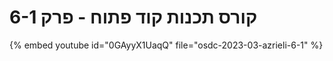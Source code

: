 # קורס תכנות קוד פתוח - פרק 6-1


{% embed youtube id="0GAyyX1UaqQ" file="osdc-2023-03-azrieli-6-1" %}

